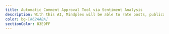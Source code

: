 ```yaml
---
title: Automatic Comment Approval Tool via Sentiment Analysis
description: With this AI, Mindplex will be able to rate posts, publications, and comments more accurately and make them easier to find. Initially, the tool will approve publication of comments automatically, and later on it will be used for content publication.
color: bg-[#62AABA]
sectionColor: 83E9FF
---
```



